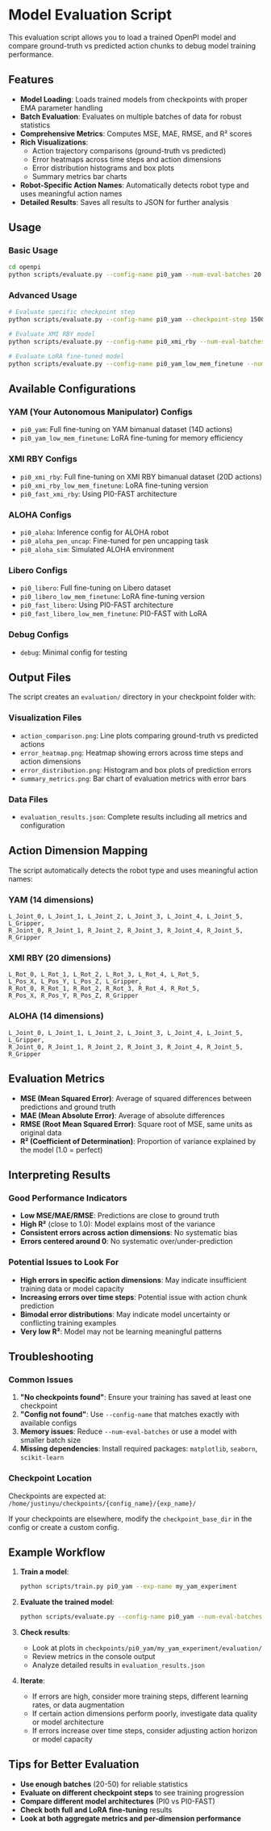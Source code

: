 # Model Evaluation Script

This evaluation script allows you to load a trained OpenPI model and compare ground-truth vs predicted action chunks to debug model training performance.

## Features

- **Model Loading**: Loads trained models from checkpoints with proper EMA parameter handling
- **Batch Evaluation**: Evaluates on multiple batches of data for robust statistics
- **Comprehensive Metrics**: Computes MSE, MAE, RMSE, and R² scores
- **Rich Visualizations**: 
  - Action trajectory comparisons (ground-truth vs predicted)
  - Error heatmaps across time steps and action dimensions
  - Error distribution histograms and box plots
  - Summary metrics bar charts
- **Robot-Specific Action Names**: Automatically detects robot type and uses meaningful action names
- **Detailed Results**: Saves all results to JSON for further analysis

## Usage

### Basic Usage

```bash
cd openpi
python scripts/evaluate.py --config-name pi0_yam --num-eval-batches 20
```

### Advanced Usage

```bash
# Evaluate specific checkpoint step
python scripts/evaluate.py --config-name pi0_yam --checkpoint-step 15000 --num-eval-batches 50

# Evaluate XMI RBY model
python scripts/evaluate.py --config-name pi0_xmi_rby --num-eval-batches 30

# Evaluate LoRA fine-tuned model
python scripts/evaluate.py --config-name pi0_yam_low_mem_finetune --num-eval-batches 10
```

## Available Configurations

### YAM (Your Autonomous Manipulator) Configs
- `pi0_yam`: Full fine-tuning on YAM bimanual dataset (14D actions)
- `pi0_yam_low_mem_finetune`: LoRA fine-tuning for memory efficiency

### XMI RBY Configs  
- `pi0_xmi_rby`: Full fine-tuning on XMI RBY bimanual dataset (20D actions)
- `pi0_xmi_rby_low_mem_finetune`: LoRA fine-tuning version
- `pi0_fast_xmi_rby`: Using PI0-FAST architecture

### ALOHA Configs
- `pi0_aloha`: Inference config for ALOHA robot
- `pi0_aloha_pen_uncap`: Fine-tuned for pen uncapping task
- `pi0_aloha_sim`: Simulated ALOHA environment

### Libero Configs
- `pi0_libero`: Full fine-tuning on Libero dataset
- `pi0_libero_low_mem_finetune`: LoRA fine-tuning version
- `pi0_fast_libero`: Using PI0-FAST architecture
- `pi0_fast_libero_low_mem_finetune`: PI0-FAST with LoRA

### Debug Configs
- `debug`: Minimal config for testing

## Output Files

The script creates an `evaluation/` directory in your checkpoint folder with:

### Visualization Files
- `action_comparison.png`: Line plots comparing ground-truth vs predicted actions
- `error_heatmap.png`: Heatmap showing errors across time steps and action dimensions  
- `error_distribution.png`: Histogram and box plots of prediction errors
- `summary_metrics.png`: Bar chart of evaluation metrics with error bars

### Data Files
- `evaluation_results.json`: Complete results including all metrics and configuration

## Action Dimension Mapping

The script automatically detects the robot type and uses meaningful action names:

### YAM (14 dimensions)
```
L_Joint_0, L_Joint_1, L_Joint_2, L_Joint_3, L_Joint_4, L_Joint_5, L_Gripper,
R_Joint_0, R_Joint_1, R_Joint_2, R_Joint_3, R_Joint_4, R_Joint_5, R_Gripper
```

### XMI RBY (20 dimensions)  
```
L_Rot_0, L_Rot_1, L_Rot_2, L_Rot_3, L_Rot_4, L_Rot_5,
L_Pos_X, L_Pos_Y, L_Pos_Z, L_Gripper,
R_Rot_0, R_Rot_1, R_Rot_2, R_Rot_3, R_Rot_4, R_Rot_5,
R_Pos_X, R_Pos_Y, R_Pos_Z, R_Gripper
```

### ALOHA (14 dimensions)
```
L_Joint_0, L_Joint_1, L_Joint_2, L_Joint_3, L_Joint_4, L_Joint_5, L_Gripper,
R_Joint_0, R_Joint_1, R_Joint_2, R_Joint_3, R_Joint_4, R_Joint_5, R_Gripper
```

## Evaluation Metrics

- **MSE (Mean Squared Error)**: Average of squared differences between predictions and ground truth
- **MAE (Mean Absolute Error)**: Average of absolute differences  
- **RMSE (Root Mean Squared Error)**: Square root of MSE, same units as original data
- **R² (Coefficient of Determination)**: Proportion of variance explained by the model (1.0 = perfect)

## Interpreting Results

### Good Performance Indicators
- **Low MSE/MAE/RMSE**: Predictions are close to ground truth
- **High R²** (close to 1.0): Model explains most of the variance
- **Consistent errors across action dimensions**: No systematic bias
- **Errors centered around 0**: No systematic over/under-prediction

### Potential Issues to Look For
- **High errors in specific action dimensions**: May indicate insufficient training data or model capacity
- **Increasing errors over time steps**: Potential issue with action chunk prediction
- **Bimodal error distributions**: May indicate model uncertainty or conflicting training examples
- **Very low R²**: Model may not be learning meaningful patterns

## Troubleshooting

### Common Issues

1. **"No checkpoints found"**: Ensure your training has saved at least one checkpoint
2. **"Config not found"**: Use `--config-name` that matches exactly with available configs
3. **Memory issues**: Reduce `--num-eval-batches` or use a model with smaller batch size
4. **Missing dependencies**: Install required packages: `matplotlib`, `seaborn`, `scikit-learn`

### Checkpoint Location
Checkpoints are expected at: `/home/justinyu/checkpoints/{config_name}/{exp_name}/`

If your checkpoints are elsewhere, modify the `checkpoint_base_dir` in the config or create a custom config.

## Example Workflow

1. **Train a model**:
   ```bash
   python scripts/train.py pi0_yam --exp-name my_yam_experiment
   ```

2. **Evaluate the trained model**:
   ```bash  
   python scripts/evaluate.py --config-name pi0_yam --num-eval-batches 25
   ```

3. **Check results**:
   - Look at plots in `checkpoints/pi0_yam/my_yam_experiment/evaluation/`
   - Review metrics in the console output
   - Analyze detailed results in `evaluation_results.json`

4. **Iterate**:
   - If errors are high, consider more training steps, different learning rates, or data augmentation
   - If certain action dimensions perform poorly, investigate data quality or model architecture
   - If errors increase over time steps, consider adjusting action horizon or model capacity

## Tips for Better Evaluation

- **Use enough batches** (20-50) for reliable statistics
- **Evaluate on different checkpoint steps** to see training progression  
- **Compare different model architectures** (PI0 vs PI0-FAST)
- **Check both full and LoRA fine-tuning** results
- **Look at both aggregate metrics and per-dimension performance** 